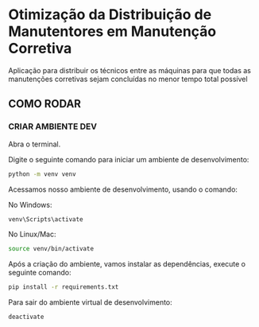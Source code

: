 # Otimização da Distribuição de Manutentores em Manutenção Corretiva
Aplicação para distribuir os técnicos entre as máquinas para que todas as manutenções corretivas sejam concluídas no menor tempo total possível

## COMO RODAR

### CRIAR AMBIENTE DEV
Abra o terminal.

Digite o seguinte comando para iniciar um ambiente de desenvolvimento:
```bash
python -m venv venv
```
Acessamos nosso ambiente de desenvolvimento, usando o comando:

No Windows: 
```bash
venv\Scripts\activate
```

No Linux/Mac:
```bash
source venv/bin/activate
```

Após a criação do ambiente, vamos instalar as dependências, execute o seguinte comando:
```bash
pip install -r requirements.txt
```


Para sair do ambiente virtual de desenvolvimento:
```bash
deactivate
```
